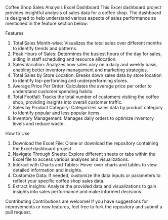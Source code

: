 
Coffee Shop Sales Analysis Excel Dashboard
This Excel dashboard project provides insightful analysis of sales data for a coffee shop. The dashboard is designed to help understand various aspects of sales performance as mentioned in the feature section below:

Features
1. Total Sales Month-wise: Visualizes the total sales over different months to identify trends and patterns.
2. Peak Hours of Sales: Determines the busiest hours of the day for sales, aiding in staff scheduling and resource allocation.
3. Sales Variation: Analyzes how sales vary on a daily and weekly basis, enabling better inventory management and marketing strategies.
4. Total Sales by Store Location: Breaks down sales data by store location to identify top-performing and underperforming stores.
5. Average Price Per Order: Calculates the average price per order to understand customer spending habits.
6. Total Footfall: Tracks the total number of customers visiting the coffee shop, providing insights into overall customer traffic.
7. Sales by Product Category: Categorizes sales data by product category to identify popular and less popular items.
8. Inventory Management: Manages daily orders to optimize inventory levels and reduce waste.

How to Use
1. Download the Excel File: Clone or download the repository containing the Excel dashboard project.
2. Navigate Through Sheets: Explore different sheets or tabs within the Excel file to access various analyses and visualizations.
3. Interact with Charts and Tables: Hover over charts and tables to view detailed information and insights.
4. Customize Data: If needed, customize the data inputs or parameters to reflect your specific coffee shop sales data.
5. Extract Insights: Analyze the provided data and visualizations to gain insights into sales performance and make informed decisions.

Contributing
Contributions are welcome! If you have suggestions for improvements or new features, feel free to fork the repository and submit a pull request.

